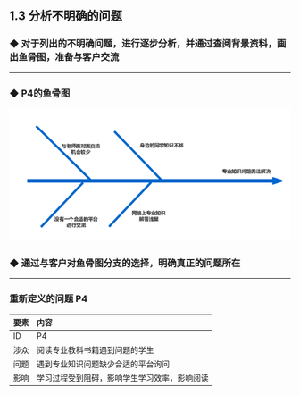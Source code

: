 ##   1.3   分析不明确的问题


###  ◆  对于列出的不明确问题，进行逐步分析，并通过查阅背景资料，画出鱼骨图，准备与客户交流


---

### ◆   P4的鱼骨图


![](/assets/鱼骨图.png)



### ◆   通过与客户对鱼骨图分支的选择，明确真正的问题所在


---


### 重新定义的问题   P4



| 要素 | 内容 |
| --- | :--- |
| ID | P4 |
| 涉众 | 阅读专业教科书籍遇到问题的学生 |
| 问题 | 遇到专业知识问题缺少合适的平台询问 |
| 影响 | 学习过程受到阻碍，影响学生学习效率，影响阅读 |
